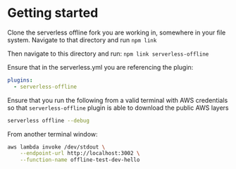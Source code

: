 # Getting started

Clone the serverless offline fork you are working in, somewhere in your file
system. Navigate to that directory and run `npm link`

Then navigate to this directory and run: `npm link serverless-offline`

Ensure that in the serverless.yml you are referencing the plugin:

```yaml
plugins:
  - serverless-offline
```

Ensure that you run the following from a valid terminal with AWS credentials so
that `serverless-offline` plugin is able to download the public AWS layers

```bash
serverless offline --debug
```

From another terminal window:

```bash
aws lambda invoke /dev/stdout \
    --endpoint-url http://localhost:3002 \
    --function-name offline-test-dev-hello
```
